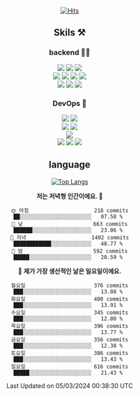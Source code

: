 <div align="center">

[![Hits](https://hits.seeyoufarm.com/api/count/incr/badge.svg?url=https%3A%2F%2Fgithub.com%2Fzxcv9203%2Fhit-counter&count_bg=%23FF7272&title_bg=%23324C2E&icon=codeigniter.svg&icon_color=%23DD5B5B&title=%EB%B0%A9%EB%AC%B8%EC%9E%90&edge_flat=false)](https://hits.seeyoufarm.com)
  
## Skils ⚒️
### backend 🧑‍💻
  
<img src="https://img.shields.io/badge/Java-FF6600?style=flat-square&logo=buymeacoffee&logoColor=white"/>
<img src="https://img.shields.io/badge/Go-0099FF?style=flat-square&logo=go&logoColor=white"/>
<img src="https://img.shields.io/badge/Kotlin-7F52FF?style=flat-square&logo=kotlin&logoColor=white"/>
  
  
<br />
  
<img src="https://img.shields.io/badge/Spring-339933?style=flat-square&logo=Spring&logoColor=white"/>
<img src="https://img.shields.io/badge/Spring Boot-339933?style=flat-square&logo=Spring Boot&logoColor=white"/>
<img src="https://img.shields.io/badge/Spring Security-339933?style=flat-square&logo=Spring Security&logoColor=white"/>
  
<img src="https://img.shields.io/badge/Spring Data JPA-339933?style=flat-square&logo=Hibernate&logoColor=white"/>

<br />
  
  <img src="https://img.shields.io/badge/mysql-0099FF?style=flat-square&logo=mysql&logoColor=white"/>
  <img src="https://img.shields.io/badge/mariadb-0099FF?style=flat-square&logo=mariadb&logoColor=white"/>
  <img src="https://img.shields.io/badge/mongoDB-47A248?style=flat-square&logo=mongodb&logoColor=white"/>
  
  
### DevOps 🚀
  
  <img src="https://img.shields.io/badge/docker-2496ED?style=flat-square&logo=docker&logoColor=white"/>
  <img src="https://img.shields.io/badge/kubernetes-326CE5?style=flat-square&logo=kubernetes&logoColor=white"/>
  
  <br />
  
  <img src="https://img.shields.io/badge/Github Actions-2088FF?style=flat-square&logo=githubactions&logoColor=white"/>
  <img src="https://img.shields.io/badge/Jenkins-D24939?style=flat-square&logo=jenkins&logoColor=white"/>
  
  
  <br />
  <img src="https://img.shields.io/badge/terraform-7B42BC?style=flat-square&logo=terraform&logoColor=white"/>
  
  <br />
  <img src="https://img.shields.io/badge/Amazon AWS-232F3E?style=flat-square&logo=Amazon AWS&logoColor=white"/>

  <img src="https://img.shields.io/badge/GCP-4285F4?style=flat-square&logo=googlecloud&logoColor=white"/>
  <img src="https://img.shields.io/badge/NCP-03C75A?style=flat-square&logo=naver&logoColor=white"/>
  
  
## language

[![Top Langs](https://github-readme-stats.vercel.app/api/top-langs/?username=zxcv9203&hide=html&exclude_repo=zxcv9203.github.io,golB&theme=grate-gatsby)](https://github.com/zxcv9203/github-readme-stats)
  
<!--START_SECTION:waka-->
**저는 저녁형 인간이에요. 🦉** 

```text
🌞 아침                     218 commits         ██░░░░░░░░░░░░░░░░░░░░░░░   07.58 % 
🌆 낮　                     663 commits         ██████░░░░░░░░░░░░░░░░░░░   23.06 % 
🌃 저녁                     1402 commits        ████████████░░░░░░░░░░░░░   48.77 % 
🌙 밤　                     592 commits         █████░░░░░░░░░░░░░░░░░░░░   20.59 % 
```
📅 **제가 가장 생산적인 날은 일요일이에요.** 

```text
월요일                      376 commits         ███░░░░░░░░░░░░░░░░░░░░░░   13.08 % 
화요일                      400 commits         ███░░░░░░░░░░░░░░░░░░░░░░   13.91 % 
수요일                      345 commits         ███░░░░░░░░░░░░░░░░░░░░░░   12.00 % 
목요일                      396 commits         ███░░░░░░░░░░░░░░░░░░░░░░   13.77 % 
금요일                      356 commits         ███░░░░░░░░░░░░░░░░░░░░░░   12.38 % 
토요일                      386 commits         ███░░░░░░░░░░░░░░░░░░░░░░   13.43 % 
일요일                      616 commits         █████░░░░░░░░░░░░░░░░░░░░   21.43 % 
```



 Last Updated on 05/03/2024 00:38:30 UTC
<!--END_SECTION:waka-->
  
</div>

